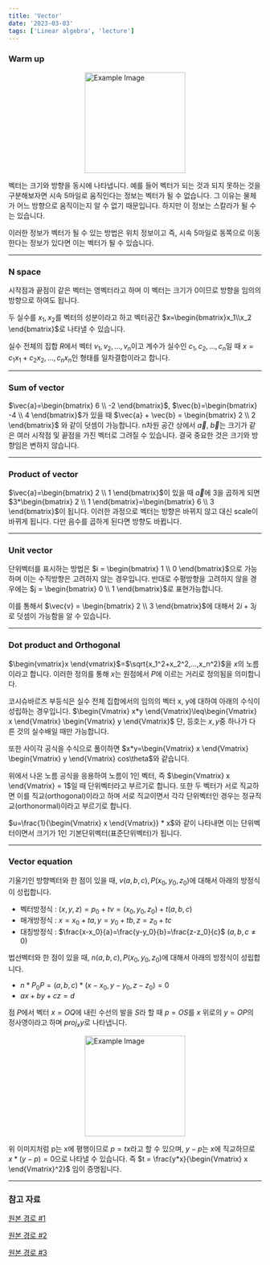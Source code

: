 ```yaml
---
title: 'Vector'
date: '2023-03-03'
tags: ['Linear algebra', 'lecture']
---
```


### Warm up

<img src="https://velog.velcdn.com/images/devjo/post/6853698c-9d01-4930-9730-b186e84aebff/image.png" alt="Example Image" style="display: block; margin: 0 auto; height:200;" />

벡터는 크기와 방향을 동시에 나타냅니다. 예를 들어 벡터가 되는 것과 되지 못하는 것을 구분해보자면 시속 5마일로 움직인다는 정보는 벡터가 될 수 없습니다. 그 이유는 물체가 어느 방향으로 움직이는지 알 수 없기 때문입니다. 하지만 이 정보는 스칼라가 될 수는 있습니다.

이러한 정보가 벡터가 될 수 있는 방법은 위치 정보이고 즉, 시속 5마일로 동쪽으로 이동한다는 정보가 있다면 이는 벡터가 될 수 있습니다.

---

### N space

시작점과 끝점이 같은 벡터는 영벡터라고 하며 이 벡터는 크기가 0이므로 방향을 임의의 방향으로 하여도 됩니다.

두 실수를 $x_1, x_2$를 벡터의 성분이라고 하고 벡터공간 $x=\begin{bmatrix}x_1\\x_2 \end{bmatrix}$로 나타낼 수 있습니다.

실수 전체의 집합 $R$에서 벡터 $v_1, v_2, … ,v_n$이고 계수가 실수인 $c_1, c_2, …, c_n$일 때 $x=c_1x_1 + c_2x_2, …, c_nx_n$인 형태를 일차결합이라고 합니다.

---

### Sum of vector

$\vec{a}=\begin{bmatrix} 6 \\ -2 \end{bmatrix}$, $\vec{b}=\begin{bmatrix} -4 \\ 4 \end{bmatrix}$가 있을 때 $\vec{a} + \vec{b} = \begin{bmatrix} 2 \\ 2 \end{bmatrix}$ 와 같이 덧셈이 가능합니다. n차원 공간 상에서 $\vec{a}$, $\vec{b}$는 크기가 같은 여러 시작점 및 끝점을 가진 벡터로 그려질 수 있습니다. 결국 중요한 것은 크기와 방향임은 변하지 않습니다.

---

### Product of vector

$\vec{a}=\begin{bmatrix} 2 \\ 1 \end{bmatrix}$이 있을 때 $\vec{a}$에 3을 곱하게 되면 $3*\begin{bmatrix} 2 \\ 1 \end{bmatrix}=\begin{bmatrix} 6 \\ 3 \end{bmatrix}$이 됩니다. 이러한 과정으로 벡터는 방향은 바뀌지 않고 대신 scale이 바뀌게 됩니다. 다만 음수를 곱하게 된다면 방향도 바뀝니다.

---

### Unit vector

단위벡터를 표시하는 방법은 $i = \begin{bmatrix} 1 \\ 0 \end{bmatrix}$으로 가능하며 이는 수직방향은 고려하지 않는 경우입니다. 반대로 수평방향을 고려하지 않을 경우에는 $j = \begin{bmatrix} 0 \\ 1 \end{bmatrix}$로 표현가능합니다.

이를 통해서 $\vec{v} = \begin{bmatrix} 2 \\ 3 \end{bmatrix}$에 대해서 $2i+3j$로 덧셈이 가능함을 알 수 있습니다.

---

### Dot product and Orthogonal

$\begin{vmatrix}x \end{vmatrix}$=$\sqrt{x_1^2+x_2^2,…,x_n^2}$을 $x$의 노름이라고 합니다. 이러한 정의를 통해 $x$는 원점에서 $P$에 이르는 거리로 정의됨을 의미합니다.

코시슈바르츠 부등식은 실수 전체 집합에서의 임의의 벡터 x, y에 대하여 아래의 수식이 성립하는 경우입니다. $\begin{Vmatrix} x*y \end{Vmatrix}\leq\begin{Vmatrix} x \end{Vmatrix} \begin{Vmatrix} y \end{Vmatrix}$ 단, 등호는 $x, y$중 하나가 다른 것의 실수배일 때만 가능합니다.

또한 사이각 공식을 수식으로 풀이하면 $x*y=\begin{Vmatrix} x \end{Vmatrix} \begin{Vmatrix} y \end{Vmatrix} cos\theta$와 같습니다.

위에서 나온 노름 공식을 응용하여 노름이 1인 벡터, 즉 $\begin{Vmatrix} x \end{Vmatrix} = 1$일 때 단위벡터라고 부르기로 합니다. 또한 두 벡터가 서로 직교하면 이를 직교(orthogonal)이라고 하며 서로 직교이면서 각각 단위벡터인 경우는 정규직교(orthonormal)이라고 부르기로 합니다.

$u=\frac{1}{\begin{Vmatrix} x \end{Vmatrix}} * x$와 같이 나타내면 이는 단위벡터이면서 크기가 1인 기본단위벡터(표준단위벡터)가 됩니다.

---

### Vector equation

기울기인 방향벡터와 한 점이 있을 때, $v(a,b,c), P(x_0, y_0, z_0)$에 대해서 아래의 방정식이 성립합니다.

- 벡터방정식 : $(x, y, z) = p_0+tv = (x_0, y_0, z_0) + t(a, b, c)$
- 매개방정식 : $x=x_0 + ta, y=y_0 + tb, z=z_0 + tc$
- 대칭방정식 : $\frac{x-x_0}{a}=\frac{y-y_0}{b}=\frac{z-z_0}{c}$ ($a,b,c\neq 0$)

법선벡터와 한 점이 있을 때, $n(a,b,c), P(x_0, y_0, z_0)$에 대해서 아래의 방정식이 성립합니다.

- $n * P_0P = (a, b, c) * (x - x_0, y - y_0, z - z_0) = 0$
- $ax+by+cz = d$

점 $P$에서 벡터 $x=OQ$에 내린 수선의 발을 $S$라 할 때 $p=OS$를 $x$ 위로의 $y=OP$의 정사영이라고 하며 $proj_xy$로 나타냅니다.

<img src="https://velog.velcdn.com/images/devjo/post/d2c68274-0834-4e19-bc80-add8f34a479e/image.png" alt="Example Image" style="display: block; margin: 0 auto; height:200;" />

위 이미지처럼 p는 x에 평행이므로 $p = tx$라고 할 수 있으며, $y-p$는 x에 직교하므로 $x * (y-p) = 0$으로 나타낼 수 있습니다. 즉 $t = \frac{y*x}{\begin{Vmatrix} x \end{Vmatrix}^2}$ 임이 증명됩니다.

---

### 참고 자료

[원본 경로 #1](http://matrix.skku.ac.kr/2015-Album/BigBook-LinearAlgebra-2015.pdf)

[원본 경로 #2](https://www.boostcourse.org/ai151/joinLectures/194162)

[원본 경로 #3](https://www.geneseo.edu/~aguilar/public/assets/courses/233/main_notes.pdf)
